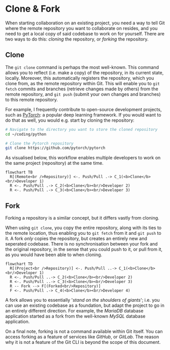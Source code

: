 # Clone & Fork

When starting collaboration on an existing project, you need a way to tell Git where the remote repository you want to collaborate on resides, and you need to get a local copy of said codebase to work on for yourself. There are two ways to do this: *cloning* the repository, or *forking* the repository.

## Clone

The `git clone` command is perhaps the most well-known. This command allows you to reflect (i.e. make a copy) of the repository, in its current state, locally. Moreover, this automatically registers the repository, which you clone from, as the remote repository within Git. This will enable you to `git fetch` commits and branches (retrieve changes made by others) from the remote repository, and `git push` (submit your own changes and branches) to this remote repository.

For example, I frequently contribute to open-source development projects, such as [PyTorch](https://pytorch.org/docs/master/community/contribution_guide.html): a popular deep learning framework. If you would want to do that as well, you would e.g. start by cloning the repository:

```bash
# Navigate to the directory you want to store the cloned repository
cd ~/coding/python

# Clone the Pytorch repository
git clone https://github.com/pytorch/pytorch
```

As visualised below, this workflow enables multiple developers to work on the same project (repository) at the same time.

```mermaid
flowchart TB
  R[(Remote<br />Repository)] <-. Push/Pull .-> C_1(<b>Clone</b><br/>Developer 1)
  R <-. Push/Pull .-> C_2(<b>Clone</b><br/>Developer 2)
  R <-. Push/Pull .-> C_3(<b>Clone</b><br/>Developer 3)
```

## Fork

Forking a repository is a similar concept, but it differs vastly from cloning. 

When using `git clone`, you copy the entire repository, along with its ties to the remote location, thus enabling you to `git fetch` from it and `git push` to it. A fork *only* copies the repository, but creates an entirely new and seperated codebase. There is no synchronisation between your fork and the original repository, in the sense that you could push to it, or pull from it, as you would have been able to when cloning.

```mermaid
flowchart TD
  R[(Project<br />Repository)] <-. Push/Pull ..-> C_1(<b>Clone</b><br/>Developer 1)
  R <-. Push/Pull ..-> C_2(<b>Clone</b><br/>Developer 2)
  R <-. Push/Pull ..-> C_3(<b>Clone</b><br/>Developer 3)
  R -- Fork --> F[(Forked<br/>Repository)]
  F <-. Push/Pull .-> C_4(<b>Clone</b><br/>Developer 4)
```

A fork allows you to essentially '*stand on the shoulders of giants*'; i.e. you can use an existing codebase as a foundation, but adapt the project to go in an entirely different direction. For example, the *MariaDB* database application started as a fork from the well-known *MySQL* database application.

On a final note, forking is not a command available within Git itself. You can access forking as a feature of services like *GitHub*, or *GitLab*. The reason why it is not a feature of the Git CLI is beyond the scope of this document.
